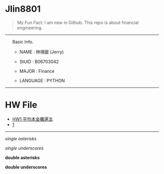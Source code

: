 Jlin8801
========

> My Fun Fact: I am new in Github.
> This repo is about financial engineering.
***
<ol>
Basic Info.

* NAME : 林靖國 (Jerry)

* StUID : B06703042

* MAJOR : Finance

* LANGUAGE : PYTHON
</ol>

***
HW File
=======
* [HW1 平均本金攤還法][1]
* [1][2]

[1]: https://markdown.tw/#autoescape "HW1 平均本金攤還法"
[2]: http://google.com/        "Google"
  
***
*single asterisks*

_single underscores_

**double asterisks**

__double underscores__
